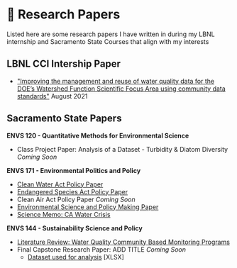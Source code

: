 # :page_facing_up: Research Papers

Listed here are some research papers I have written in during my LBNL internship and Sacramento State Courses that align with my interests

## LBNL CCI Intership Paper
- ["Improving the management and reuse of water quality data for the DOE’s Watershed Function Scientific Focus Area using community data standards"](https://github.com/dylanporyan/Research_Papers/blob/main/paper_links/CCI_Summer%202021_Project%20Report%20Paper_O'Ryan_Dylan.pdf) August 2021

## Sacramento State Papers
**ENVS 120 - Quantitative Methods for Environmental Science**
- Class Project Paper: Analysis of a Dataset - Turbidity & Diatom Diversity _Coming Soon_

**ENVS 171 - Environmental Politics and Policy**
- [Clean Water Act Policy Paper](https://github.com/dylanporyan/School_Research_Papers/blob/main/paper_links/CWA%20Policy%20Paper.docx)
- [Endangered Species Act Policy Paper](https://github.com/dylanporyan/School_Research_Papers/blob/main/paper_links/ESA%20Policy%20Assignment.docx)
- Clean Air Act Policy Paper _Coming Soon_
- [Environmental Science and Policy Making Paper](https://github.com/dylanporyan/School_Research_Papers/blob/main/paper_links/ENVS%20171%20Short%20Paper%201.docx)
- [Science Memo: CA Water Crisis](https://github.com/dylanporyan/School_Research_Papers/blob/main/paper_links/ENVS%20171%20Science%20Memo.docx)

**ENVS 144 - Sustainability Science and Policy**
- [Literature Review: Water Quality Community Based Monitoring Programs](https://github.com/dylanporyan/School_Research_Papers/blob/main/paper_links/ENVS%20144%20Literature%20Review.docx)
- Final Capstone Research Paper: ADD TITLE _Coming Soon_
   - [Dataset used for analysis](https://github.com/dylanporyan/Research_Papers/blob/main/paper_links/SDD%20Data%20Analysis.xlsx) [XLSX]
